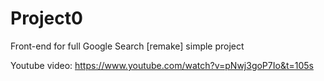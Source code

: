 # Project0
Front-end for full Google Search [remake] simple project

Youtube video: https://www.youtube.com/watch?v=pNwj3goP7Io&t=105s
